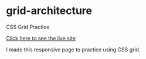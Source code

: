 # grid-architecture
CSS Grid Practice

[Click here to see the live site](https://mendelgordon.github.io/grid-architecture/)

I made this responsive page to practice using CSS grid.
